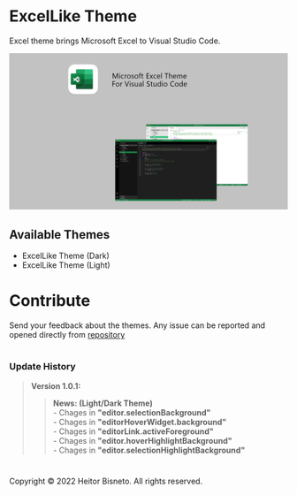# ExcelLike Theme

Excel theme brings Microsoft Excel to Visual Studio Code.

![ExcelLike for Visual Studio Code](https://raw.githubusercontent.com/hbisneto/hbisneto.github.io/main/excel-theme/banner.png)

## Available Themes

- ExcelLike Theme (Dark)
- ExcelLike Theme (Light)

# Contribute

Send your feedback about the themes. Any issue can be reported and opened directly from [repository](https://github.com/hbisneto/excel-theme)

#

### Update History

> **Version 1.0.1:**
> > **News: (Light/Dark Theme)**
> ><br> - Chages in **"editor.selectionBackground"**
> ><br> - Chages in **"editorHoverWidget.background"**
> ><br> - Chages in **"editorLink.activeForeground"**
> ><br> - Chages in **"editor.hoverHighlightBackground"**
> ><br> - Chages in **"editor.selectionHighlightBackground"**

#

Copyright © 2022 Heitor Bisneto. All rights reserved.